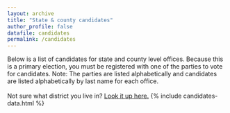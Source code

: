 ```yaml
---
layout: archive
title: "State & county candidates"
author_profile: false
datafile: candidates
permalink: /candidates
---
```

Below is a list of candidates for state and county level offices.  Because this is a primary election, you must be registered with one of the parties to vote for candidates. Note: The parties are listed alphabetically and candidates are listed alphabetically by last name for each office.
<br><br>
Not sure what district you live in?  [Look it up here.](https://www1.maine.gov/portal/government/edemocracy/voter_lookup.php)
{% include candidates-data.html %}
